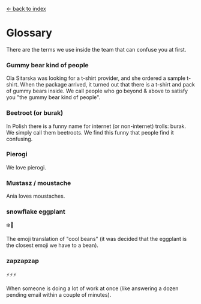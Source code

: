 [<- back to index](../README.md)

# Glossary

There are the terms we use inside the team that can confuse you at first.

### Gummy bear kind of people

Ola Sitarska was looking for a t-shirt provider, and she ordered a sample t-shirt. When the package arrived, it turned out that there is a t-shirt and pack of gummy bears inside. We call people who go beyond & above to satisfy you "the gummy bear kind of people".

### Beetroot (or burak)

In Polish there is a funny name for internet (or non-internet) trolls: burak. We simply call them beetroots. We find this funny that people find it confusing.

### Pierogi

We love pierogi. 

### Mustasz / moustache

Ania loves moustaches.

### snowflake eggplant

❄️🍆

The emoji translation of "cool beans" (it was decided that the eggplant is the closest emoji we have to a bean).

### zapzapzap

⚡⚡⚡

When someone is doing a lot of work at once (like answering a dozen pending email within a couple of minutes).
